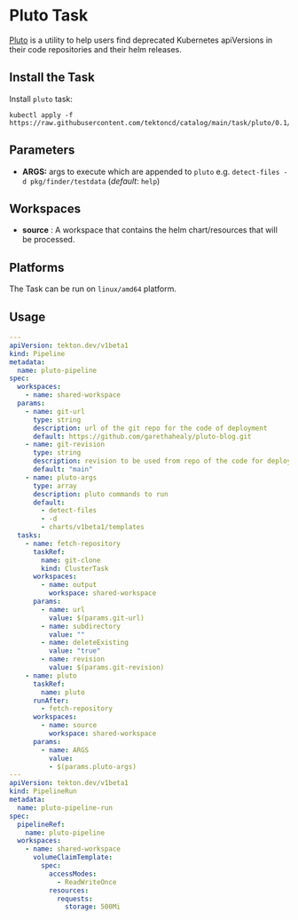 # Pluto Task
[Pluto](https://pluto.docs.fairwinds.com/) is a utility to help users find deprecated Kubernetes apiVersions 
in their code repositories and their helm releases.

## Install the Task
Install `pluto` task:

```
kubectl apply -f https://raw.githubusercontent.com/tektoncd/catalog/main/task/pluto/0.1/pluto.yaml
```

## Parameters
* **ARGS:** args to execute which are appended to `pluto` e.g. `detect-files -d pkg/finder/testdata` (_default_: `help`)

## Workspaces
- **source** : A workspace that contains the helm chart/resources that will be processed.

## Platforms
The Task can be run on `linux/amd64` platform.

## Usage
```yaml
---
apiVersion: tekton.dev/v1beta1
kind: Pipeline
metadata:
  name: pluto-pipeline
spec:
  workspaces:
    - name: shared-workspace
  params:
    - name: git-url
      type: string
      description: url of the git repo for the code of deployment
      default: https://github.com/garethahealy/pluto-blog.git
    - name: git-revision
      type: string
      description: revision to be used from repo of the code for deployment
      default: "main"
    - name: pluto-args
      type: array
      description: pluto commands to run
      default:
        - detect-files
        - -d
        - charts/v1beta1/templates
  tasks:
    - name: fetch-repository
      taskRef:
        name: git-clone
        kind: ClusterTask
      workspaces:
        - name: output
          workspace: shared-workspace
      params:
        - name: url
          value: $(params.git-url)
        - name: subdirectory
          value: ""
        - name: deleteExisting
          value: "true"
        - name: revision
          value: $(params.git-revision)
    - name: pluto
      taskRef:
        name: pluto
      runAfter:
        - fetch-repository
      workspaces:
        - name: source
          workspace: shared-workspace
      params:
        - name: ARGS
          value:
          - $(params.pluto-args)
---
apiVersion: tekton.dev/v1beta1
kind: PipelineRun
metadata:
  name: pluto-pipeline-run
spec:
  pipelineRef:
    name: pluto-pipeline
  workspaces:
    - name: shared-workspace
      volumeClaimTemplate:
        spec:
          accessModes:
            - ReadWriteOnce
          resources:
            requests:
              storage: 500Mi
```
